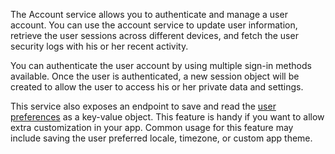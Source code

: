 The Account service allows you to authenticate and manage a user account. You can use the account service to update user information, retrieve the user sessions across different devices, and fetch the user security logs with his or her recent activity.

You can authenticate the user account by using multiple sign-in methods available. Once the user is authenticated, a new session object will be created to allow the user to access his or her private data and settings.

This service also exposes an endpoint to save and read the [user preferences](/docs/account#updatePrefs) as a key-value object. This feature is handy if you want to allow extra customization in your app. Common usage for this feature may include saving the user preferred locale, timezone, or custom app theme.